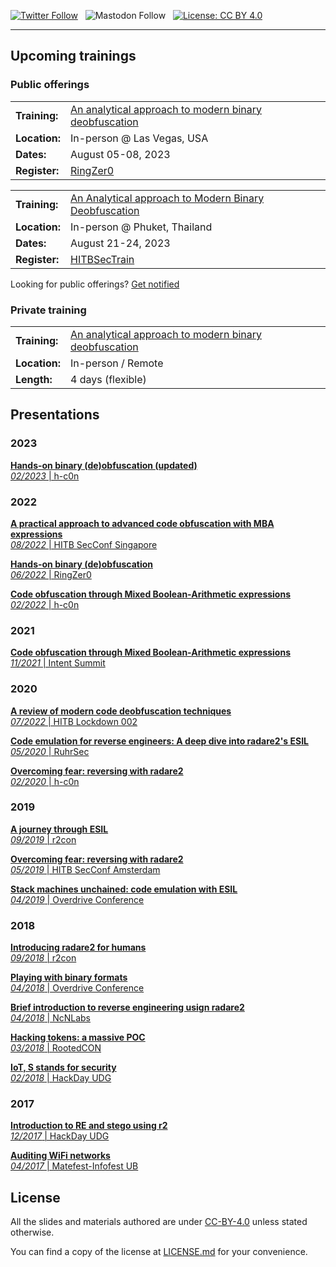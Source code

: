 [![Twitter Follow](https://img.shields.io/twitter/follow/arnaugamez?style=social)](https://twitter.com/intent/follow?screen_name=arnaugamez)
&nbsp;
![Mastodon Follow](https://img.shields.io/mastodon/follow/109298831472487864?domain=https%3A%2F%2Finfosec.exchange&style=social)
&nbsp;
[![License: CC BY 4.0](https://img.shields.io/badge/License-CC_BY_4.0-lightgrey.svg)](https://creativecommons.org/licenses/by/4.0/)

---
## Upcoming trainings
### Public offerings
<table style="margin-bottom: 1em">
<tbody>
    <tr>
    <td><strong>Training:</strong></td>
    <td><a href="https://furalabs.com/trainings/" target="_blank">An analytical approach to modern binary deobfuscation</a></td>
    </tr>
    <tr>
        <td><strong>Location:</strong></td>
        <td>In-person @ Las Vegas, USA</td>
    </tr>
    <tr>
        <td><strong>Dates:</strong></td>
        <td>August 05-08, 2023</td>
    </tr>
    <tr>
    <td><strong>Register:</strong></td>
    <td><a href="https://ringzer0.training/trainings/an-analytical-approach-to-modern-binary-deobfuscation.html" target="_blank">RingZer0</a></td>
    </tr>
</tbody>
</table>
<table>
<tbody>
    <tr>
    <td><strong>Training:</strong></td>
    <td><a href="https://furalabs.com/trainings/" target="_blank">An Analytical approach to Modern Binary Deobfuscation</a></td>
    </tr>
    <tr>
        <td><strong>Location:</strong></td>
        <td>In-person @ Phuket, Thailand</td>
    </tr>
    <tr>
        <td><strong>Dates:</strong></td>
        <td>August 21-24, 2023</td>
    </tr>
    <tr>
    <td><strong>Register:</strong></td>
    <td><a href="https://sectrain.hitb.org/courses/an-analytical-approach-to-modern-binary-deobfuscation-hitb2023hkt/" target="_blank">HITBSecTrain</a></td>
    </tr>
</tbody>
</table>

Looking for public offerings? [Get notified](https://subscribe.furalabs.com/)

### Private training
<table style="margin-bottom: 1em">
    <tbody>
        <tr>
        <td><strong>Training:</strong></td>
        <td><a href="https://furalabs.com/trainings/" target="_blank" class="invert">An analytical approach to modern binary deobfuscation</a></td>
        </tr>
        <tr>
            <td><strong>Location:</strong></td>
            <td>In-person / Remote</td>
        </tr>
        <tr>
            <td><strong>Length:</strong></td>
            <td>4 days (flexible)</td>
        </tr>
    </tbody>
</table>

## Presentations

### 2023
[**Hands-on binary (de)obfuscation (updated)**<br>*02/2023* | h-c0n](2023/00_h-c0n/)

### 2022
[**A practical approach to advanced code obfuscation with MBA expressions**<br>*08/2022* | HITB SecConf Singapore](2022/02_hackinthebox-sin/)

[**Hands-on binary (de)obfuscation**<br>*06/2022* | RingZer0](2022/01_r0-workshop/)

[**Code obfuscation through Mixed Boolean-Arithmetic expressions**<br>*02/2022* | h-c0n](2022/00_h-c0n/)

### 2021
[**Code obfuscation through Mixed Boolean-Arithmetic expressions**<br>*11/2021* | Intent Summit](2021/00_intent/)

### 2020
[**A review of modern code deobfuscation techniques**<br>*07/2022* | HITB Lockdown 002](2020/02_hackinthebox-sin/)

[**Code emulation for reverse engineers: A deep dive into radare2's ESIL**<br>*05/2020* | RuhrSec](2020/01_ruhrsec/)

[**Overcoming fear: reversing with radare2**<br>*02/2020* | h-c0n](2020/00_h-c0n/)

### 2019
[**A journey through ESIL**<br>*09/2019* | r2con](2019/02_r2con/)

[**Overcoming fear: reversing with radare2**<br>*05/2019* | HITB SecConf Amsterdam](2019/01_hackinthebox-ams/)

[**Stack machines unchained: code emulation with ESIL**<br>*04/2019* | Overdrive Conference](2019/00_overdriveconference/)

### 2018
[**Introducing radare2 for humans**<br>*09/2018* | r2con](2018/04_r2con/)

[**Playing with binary formats**<br>*04/2018* | Overdrive Conference](2018/03_overdriveconference/)

[**Brief introduction to reverse engineering usign radare2**<br>*04/2018* | NcNLabs](2018/02_noconname-lab/)

[**Hacking tokens: a massive POC**<br>*03/2018* | RootedCON](2018/01_rootedcon/)

[**IoT, S stands for security**<br>*02/2018* | HackDay UDG](2018/00_hackday-udg/)

### 2017
[**Introduction to RE and stego using r2**<br>*12/2017* | HackDay UDG](2017/01_hackday-udg/)

[**Auditing WiFi networks**<br>*04/2017* | Matefest-Infofest UB](2017/00_matefest-infofest-ub/)

## License
All the slides and materials authored are under [CC-BY-4.0](https://creativecommons.org/licenses/by/4.0/) unless stated otherwise.

You can find a copy of the license at [LICENSE.md](LICENSE.md) for your convenience.
